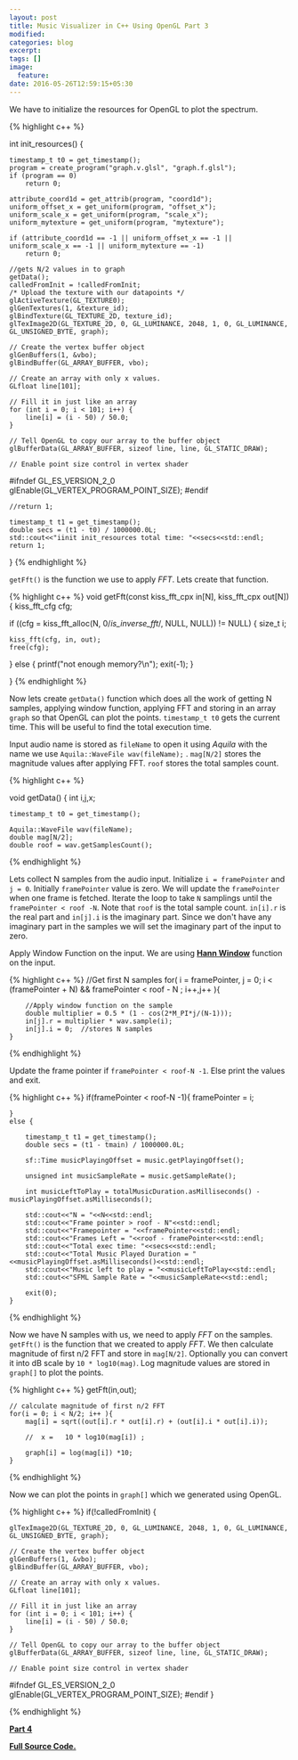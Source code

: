 ```yaml
---
layout: post
title: Music Visualizer in C++ Using OpenGL Part 3
modified:
categories: blog
excerpt:
tags: []
image:
  feature:
date: 2016-05-26T12:59:15+05:30
---
```

We have to initialize the resources for OpenGL to plot the spectrum.

{% highlight c++ %}

int init_resources() {

	timestamp_t t0 = get_timestamp();
	program = create_program("graph.v.glsl", "graph.f.glsl");
	if (program == 0)
		return 0;

	attribute_coord1d = get_attrib(program, "coord1d");
	uniform_offset_x = get_uniform(program, "offset_x");
	uniform_scale_x = get_uniform(program, "scale_x");
	uniform_mytexture = get_uniform(program, "mytexture");

	if (attribute_coord1d == -1 || uniform_offset_x == -1 || uniform_scale_x == -1 || uniform_mytexture == -1)
		return 0; 

	//gets N/2 values in to graph
	getData();
	calledFromInit = !calledFromInit;
	/* Upload the texture with our datapoints */
	glActiveTexture(GL_TEXTURE0);
	glGenTextures(1, &texture_id);
	glBindTexture(GL_TEXTURE_2D, texture_id);
	glTexImage2D(GL_TEXTURE_2D, 0, GL_LUMINANCE, 2048, 1, 0, GL_LUMINANCE, GL_UNSIGNED_BYTE, graph);

	// Create the vertex buffer object
	glGenBuffers(1, &vbo);
	glBindBuffer(GL_ARRAY_BUFFER, vbo);

	// Create an array with only x values.
	GLfloat line[101];

	// Fill it in just like an array
	for (int i = 0; i < 101; i++) {
		line[i] = (i - 50) / 50.0;
	}

	// Tell OpenGL to copy our array to the buffer object
	glBufferData(GL_ARRAY_BUFFER, sizeof line, line, GL_STATIC_DRAW);

	// Enable point size control in vertex shader
#ifndef GL_ES_VERSION_2_0
	glEnable(GL_VERTEX_PROGRAM_POINT_SIZE);
#endif

	//return 1;

	timestamp_t t1 = get_timestamp();
	double secs = (t1 - t0) / 1000000.0L;
	std::cout<<"iinit init_resources total time: "<<secs<<std::endl;
	return 1;
}
{% endhighlight %}

`getFft()` is the function we use to apply *FFT*. Lets create that function.

{% highlight c++ %}
void getFft(const kiss_fft_cpx in[N], kiss_fft_cpx out[N])
{
  kiss_fft_cfg cfg;

 

  if ((cfg = kiss_fft_alloc(N, 0/*is_inverse_fft*/, NULL, NULL)) != NULL)
  {
    size_t i;

    kiss_fft(cfg, in, out);
    free(cfg);

   } 
  else
  {
    printf("not enough memory?\n");
    exit(-1);
  }

}
{% endhighlight %}


Now lets create `getData()` function which does all the work of getting N samples, applying window function,
applying FFT and storing in an array `graph` so that OpenGL can plot the points. `timestamp_t t0` gets the current time. This will be useful to find the total execution time.

Input audio name is stored as `fileName` to open it using *Aquila* with the name we use `Aquila::WaveFile wav(fileName);` . `mag[N/2]` stores the magnitude values after applying FFT. `roof` stores the total samples count. 


{% highlight c++ %}

void getData()
{
	int i,j,x;

	timestamp_t t0 = get_timestamp();
	
	Aquila::WaveFile wav(fileName);
	double mag[N/2];
	double roof = wav.getSamplesCount();


{% endhighlight %}

Lets collect N samples from the audio input. Initialize `i = framePointer` and `j = 0`. Initially `framePointer` value is zero. We will update the `framePointer` when one frame is fetched. Iterate the loop to take `N` samplings
until the `framePointer < roof -N`. Note that `roof` is the total sample count. `in[i].r` is the real part and `in[j].i` is the imaginary part. Since we don't have any imaginary part in the samples we will set the imaginary part of the input to zero.

Apply Window Function on the input. We are using **[Hann Window](https://en.wikipedia.org/wiki/Hann_function)** function on the input. 

{% highlight c++ %}
//Get first N samples
	for( i = framePointer, j = 0; i < (framePointer + N)
					&& framePointer < roof - N ; i++,j++  ){

		//Apply window function on the sample
		double multiplier = 0.5 * (1 - cos(2*M_PI*j/(N-1)));
		in[j].r = multiplier * wav.sample(i);
		in[j].i = 0;  //stores N samples 
	}
	
{% endhighlight %}

Update the frame pointer if `framePointer < roof-N -1`. Else print the values and exit.

{% highlight c++ %}
if(framePointer < roof-N -1){
		framePointer = i;

	}
	else {
		
		timestamp_t t1 = get_timestamp();
		double secs = (t1 - tmain) / 1000000.0L;

		sf::Time musicPlayingOffset = music.getPlayingOffset();
		
		unsigned int musicSampleRate = music.getSampleRate();

		int musicLeftToPlay = totalMusicDuration.asMilliseconds() - musicPlayingOffset.asMilliseconds();

		std::cout<<"N = "<<N<<std::endl;
		std::cout<<"Frame pointer > roof - N"<<std::endl;
		std::cout<<"Framepointer = "<<framePointer<<std::endl;
		std::cout<<"Frames Left = "<<roof - framePointer<<std::endl;
		std::cout<<"Total exec time: "<<secs<<std::endl;
		std::cout<<"Total Music Played Duration = "<<musicPlayingOffset.asMilliseconds()<<std::endl;
		std::cout<<"Music left to play = "<<musicLeftToPlay<<std::endl;
		std::cout<<"SFML Sample Rate = "<<musicSampleRate<<std::endl;  
		
		exit(0);
	}
{% endhighlight %}

Now we have N samples with us, we need to apply *FFT* on the samples. `getFft()` is the function that we created to apply *FFT*.  We then calculate magnitude of first n/2 FFT and store in `mag[N/2]`. Optionally you can convert it into dB scale by `10 * log10(mag)`. Log magnitude values are stored in `graph[]` to plot the points.

{% highlight c++ %}
	getFft(in,out);

	// calculate magnitude of first n/2 FFT
	for(i = 0; i < N/2; i++ ){
		mag[i] = sqrt((out[i].r * out[i].r) + (out[i].i * out[i].i));
	
		//	x =   10 * log10(mag[i]) ;
	
		graph[i] = log(mag[i]) *10;	
	}

{% endhighlight %}

Now we can plot the points in `graph[]` which we generated using OpenGL. 

{% highlight c++ %}
if(!calledFromInit)
	{
	
	glTexImage2D(GL_TEXTURE_2D, 0, GL_LUMINANCE, 2048, 1, 0, GL_LUMINANCE, GL_UNSIGNED_BYTE, graph);

	// Create the vertex buffer object
	glGenBuffers(1, &vbo);
	glBindBuffer(GL_ARRAY_BUFFER, vbo);

	// Create an array with only x values.
	GLfloat line[101];

	// Fill it in just like an array
	for (int i = 0; i < 101; i++) {
		line[i] = (i - 50) / 50.0;
	}

	// Tell OpenGL to copy our array to the buffer object
	glBufferData(GL_ARRAY_BUFFER, sizeof line, line, GL_STATIC_DRAW);

	// Enable point size control in vertex shader
#ifndef GL_ES_VERSION_2_0
	glEnable(GL_VERTEX_PROGRAM_POINT_SIZE);
#endif
	} 


{% endhighlight %}

**[Part 4](/blog/music-visualizer-in-c-using-opengl-part-4/)**

**[Full Source Code.](https://github.com/indrajithi/Audio-Visualizer)**